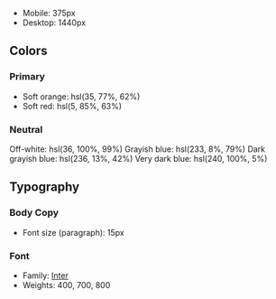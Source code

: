 
- Mobile: 375px
- Desktop: 1440px
## Colors
### Primary
- Soft orange: hsl(35, 77%, 62%)
- Soft red: hsl(5, 85%, 63%)
### Neutral
Off-white: hsl(36, 100%, 99%)
Grayish blue: hsl(233, 8%, 79%)
Dark grayish blue: hsl(236, 13%, 42%)
Very dark blue: hsl(240, 100%, 5%)
## Typography
### Body Copy
- Font size (paragraph): 15px
### Font
- Family: [Inter](https://fonts.google.com/specimen/Inter)
- Weights: 400, 700, 800
